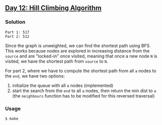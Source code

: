 ## [Day 12: Hill Climbing Algorithm](https://adventofcode.com/2022/day/12)

### Solution
```
Part 1: 517
Part 2: 512
```
Since the graph is unweighted, we can find the shortest path using BFS.
This works because nodes are explored in increasing distance from the `source` and are "locked-in" once visited,
meaning that once a new node `N` is visited, we have the shortest path from `source` to `N`.

For part 2, where we have to compute the shortest path from all `a` nodes to the `end`, we have two options:
1. initialize the queue with all `a` nodes (implemented)
2. start the search from the `end` to all `a` nodes, then return the min dist to `a` (the `neighbours` function has to be modified for this reversed traversal)

### Usage
```
$ make
```
